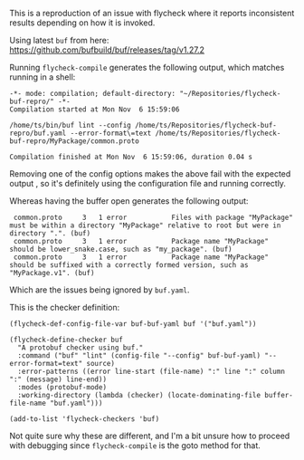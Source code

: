 This is a reproduction of an issue with flycheck where it reports inconsistent results depending on how it is invoked.

Using latest `buf` from here: https://github.com/bufbuild/buf/releases/tag/v1.27.2

Running `flycheck-compile` generates the following output, which matches running in a shell:

``` shell
-*- mode: compilation; default-directory: "~/Repositories/flycheck-buf-repro/" -*-
Compilation started at Mon Nov  6 15:59:06

/home/ts/bin/buf lint --config /home/ts/Repositories/flycheck-buf-repro/buf.yaml --error-format\=text /home/ts/Repositories/flycheck-buf-repro/MyPackage/common.proto

Compilation finished at Mon Nov  6 15:59:06, duration 0.04 s
```

Removing one of the config options makes the above fail with the expected output , so it's
definitely using the configuration file and running correctly.

Whereas having the buffer open generates the following output:

``` shell
 common.proto     3   1 error           Files with package "MyPackage" must be within a directory "MyPackage" relative to root but were in directory ".". (buf)
 common.proto     3   1 error           Package name "MyPackage" should be lower_snake.case, such as "my_package". (buf)
 common.proto     3   1 error           Package name "MyPackage" should be suffixed with a correctly formed version, such as "MyPackage.v1". (buf)
```

Which are the issues being ignored by `buf.yaml`.

This is the checker definition:

``` emacs-lisp
(flycheck-def-config-file-var buf-buf-yaml buf '("buf.yaml"))

(flycheck-define-checker buf
  "A protobuf checker using buf."
  :command ("buf" "lint" (config-file "--config" buf-buf-yaml) "--error-format=text" source)
  :error-patterns ((error line-start (file-name) ":" line ":" column ":" (message) line-end))
  :modes (protobuf-mode)
  :working-directory (lambda (checker) (locate-dominating-file buffer-file-name "buf.yaml")))

(add-to-list 'flycheck-checkers 'buf)
```

Not quite sure why these are different, and I'm a bit unsure how to
proceed with debugging since `flycheck-compile` is the goto method for
that.
